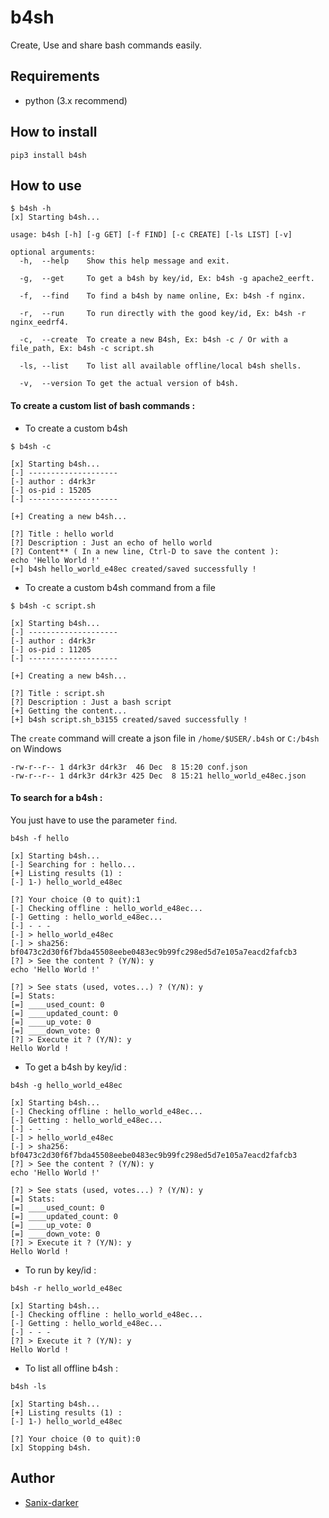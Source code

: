 # b4sh

Create, Use and share bash commands easily.

## Requirements

- python (3.x recommend)

## How to install

```shell
pip3 install b4sh
```

## How to use

```shell script
$ b4sh -h
[x] Starting b4sh...

usage: b4sh [-h] [-g GET] [-f FIND] [-c CREATE] [-ls LIST] [-v]

optional arguments:
  -h,  --help    Show this help message and exit.

  -g,  --get     To get a b4sh by key/id, Ex: b4sh -g apache2_eerft.

  -f,  --find    To find a b4sh by name online, Ex: b4sh -f nginx.

  -r,  --run     To run directly with the good key/id, Ex: b4sh -r nginx_eedrf4.

  -c,  --create  To create a new B4sh, Ex: b4sh -c / Or with a file_path, Ex: b4sh -c script.sh

  -ls, --list    To list all available offline/local b4sh shells.

  -v,  --version To get the actual version of b4sh.
```

#### To create a custom list of bash commands :

- To create a custom b4sh

`$ b4sh -c`
``` 
[x] Starting b4sh...
[-] --------------------
[-] author : d4rk3r
[-] os-pid : 15205
[-] --------------------

[+] Creating a new b4sh...

[?] Title : hello world
[?] Description : Just an echo of hello world
[?] Content** ( In a new line, Ctrl-D to save the content ): 
echo 'Hello World !'
[+] b4sh hello_world_e48ec created/saved successfully !
```

- To create a custom b4sh command from a file

`$ b4sh -c script.sh`

```
[x] Starting b4sh...
[-] --------------------
[-] author : d4rk3r
[-] os-pid : 11205
[-] --------------------

[+] Creating a new b4sh...

[?] Title : script.sh
[?] Description : Just a bash script
[+] Getting the content...
[+] b4sh script.sh_b3155 created/saved successfully !
```

The `create` command will create a json file in `/home/$USER/.b4sh` or `C:/b4sh` on Windows
```
-rw-r--r-- 1 d4rk3r d4rk3r  46 Dec  8 15:20 conf.json
-rw-r--r-- 1 d4rk3r d4rk3r 425 Dec  8 15:21 hello_world_e48ec.json
```

#### To search for a b4sh :

You just have to use the parameter `find`.

`b4sh -f hello`
```
[x] Starting b4sh...
[-] Searching for : hello...
[+] Listing results (1) :
[-] 1-) hello_world_e48ec

[?] Your choice (0 to quit):1
[-] Checking offline : hello_world_e48ec...
[-] Getting : hello_world_e48ec...
[-] - - -
[-] > hello_world_e48ec
[-] > sha256: bf0473c2d30f6f7bda45508eebe0483ec9b99fc298ed5d7e105a7eacd2fafcb3
[?] > See the content ? (Y/N): y
echo 'Hello World !'

[?] > See stats (used, votes...) ? (Y/N): y
[=] Stats:
[=] ____used_count: 0
[=] ____updated_count: 0
[=] ____up_vote: 0
[=] ____down_vote: 0
[?] > Execute it ? (Y/N): y
Hello World !
```

- To get a b4sh by key/id :

`b4sh -g hello_world_e48ec`
```
[x] Starting b4sh...
[-] Checking offline : hello_world_e48ec...
[-] Getting : hello_world_e48ec...
[-] - - -
[-] > hello_world_e48ec
[-] > sha256: bf0473c2d30f6f7bda45508eebe0483ec9b99fc298ed5d7e105a7eacd2fafcb3
[?] > See the content ? (Y/N): y
echo 'Hello World !'

[?] > See stats (used, votes...) ? (Y/N): y
[=] Stats:
[=] ____used_count: 0
[=] ____updated_count: 0
[=] ____up_vote: 0
[=] ____down_vote: 0
[?] > Execute it ? (Y/N): y
Hello World !
```

- To run by key/id :

`b4sh -r hello_world_e48ec`
```
[x] Starting b4sh...
[-] Checking offline : hello_world_e48ec...
[-] Getting : hello_world_e48ec...
[-] - - -
[?] > Execute it ? (Y/N): y
Hello World !
```

- To list all offline b4sh :

`b4sh -ls`
```
[x] Starting b4sh...
[+] Listing results (1) :
[-] 1-) hello_world_e48ec

[?] Your choice (0 to quit):0
[x] Stopping b4sh.
```

## Author

- [Sanix-darker](https://github.com/sanix-darker)
